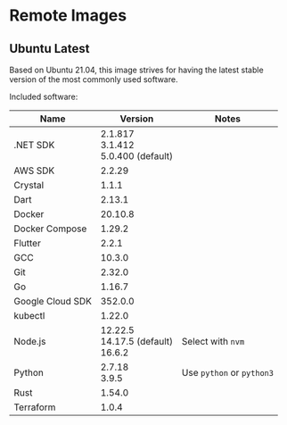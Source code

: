 # Remote Images

## Ubuntu Latest

Based on Ubuntu 21.04, this image strives for having the latest stable version of the most commonly used software.

Included software:

<!-- BEGIN GENERATED SECTION: ubuntu-latest -->

| Name | Version | Notes |
| ---- | ------- | ----- |
| .NET SDK | 2.1.817<br>3.1.412<br>5.0.400 (default) |
| AWS SDK | 2.2.29 |
| Crystal | 1.1.1 |
| Dart | 2.13.1 |
| Docker | 20.10.8 |
| Docker Compose | 1.29.2 |
| Flutter | 2.2.1 |
| GCC | 10.3.0 |
| Git | 2.32.0 |
| Go | 1.16.7 |
| Google Cloud SDK | 352.0.0 |
| kubectl | 1.22.0 |
| Node.js | 12.22.5<br>14.17.5 (default)<br>16.6.2 | Select with `nvm` |
| Python | 2.7.18<br>3.9.5 | Use `python` or `python3` |
| Rust | 1.54.0 |
| Terraform | 1.0.4 |

<!-- END GENERATED SECTION: ubuntu-latest -->
